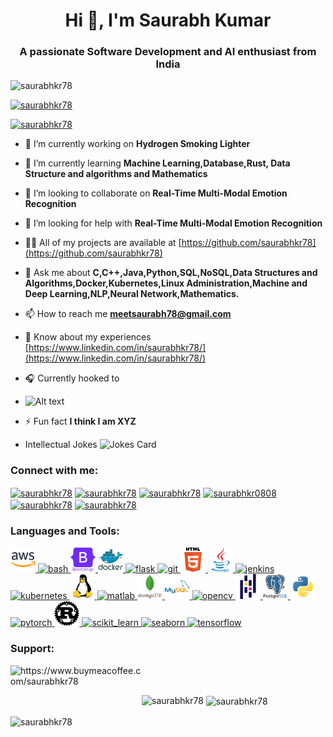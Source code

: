 
<h1 align="center">Hi 👋, I'm Saurabh Kumar</h1>
<h3 align="center">A passionate Software Development and AI enthusiast from India</h3>

<p align="left"> <img src="https://komarev.com/ghpvc/?username=saurabhkr78&label=Profile%20views&color=0e75b6&style=flat" alt="saurabhkr78" /> </p>

<p align="left"> <a href="https://github.com/ryo-ma/github-profile-trophy"><img src="https://github-profile-trophy.vercel.app/?username=saurabhkr78" alt="saurabhkr78" /></a> </p>

<p align="left"> <a href="https://twitter.com/saurabhkr78" target="blank"><img src="https://img.shields.io/twitter/follow/saurabhkr78?logo=twitter&style=for-the-badge" alt="saurabhkr78" /></a> </p>

- 🔭 I’m currently working on **Hydrogen Smoking Lighter**

- 🌱 I’m currently learning **Machine Learning,Database,Rust, Data Structure and algorithms and Mathematics**

- 👯 I’m looking to collaborate on **Real-Time Multi-Modal Emotion Recognition**

- 🤝 I’m looking for help with **Real-Time Multi-Modal Emotion Recognition**

- 👨‍💻 All of my projects are available at [https://github.com/saurabhkr78](https://github.com/saurabhkr78)

- 💬 Ask me about **C,C++,Java,Python,SQL,NoSQL,Data Structures and Algorithms,Docker,Kubernetes,Linux Administration,Machine and Deep Learning,NLP,Neural Network,Mathematics.**

- 📫 How to reach me **meetsaurabh78@gmail.com**

- 📄 Know about my experiences [https://www.linkedin.com/in/saurabhkr78/](https://www.linkedin.com/in/saurabhkr78/)
- 🎧 Currently hooked to
- ![Alt text](https://spotify-recently-played-readme.vercel.app/api?user=jweclasgumdfg629tylg8kh85)
- ⚡ Fun fact **I think I am XYZ**
- Intellectual Jokes
![Jokes Card](https://readme-jokes.vercel.app/api)

<h3 align="left">Connect with me:</h3>
<p align="left">
<a href="https://twitter.com/saurabhkr78" target="blank"><img align="center" src="https://raw.githubusercontent.com/rahuldkjain/github-profile-readme-generator/master/src/images/icons/Social/twitter.svg" alt="saurabhkr78" height="30" width="40" /></a>
<a href="https://linkedin.com/in/saurabhkr78" target="blank"><img align="center" src="https://raw.githubusercontent.com/rahuldkjain/github-profile-readme-generator/master/src/images/icons/Social/linked-in-alt.svg" alt="saurabhkr78" height="30" width="40" /></a>
<a href="https://stackoverflow.com/users/saurabhkr78" target="blank"><img align="center" src="https://raw.githubusercontent.com/rahuldkjain/github-profile-readme-generator/master/src/images/icons/Social/stack-overflow.svg" alt="saurabhkr78" height="30" width="40" /></a>
<a href="https://kaggle.com/saurabhkr0808" target="blank"><img align="center" src="https://raw.githubusercontent.com/rahuldkjain/github-profile-readme-generator/master/src/images/icons/Social/kaggle.svg" alt="saurabhkr0808" height="30" width="40" /></a>
<a href="https://codeforces.com/profile/saurabhkr78" target="blank"><img align="center" src="https://raw.githubusercontent.com/rahuldkjain/github-profile-readme-generator/master/src/images/icons/Social/codeforces.svg" alt="saurabhkr78" height="30" width="40" /></a>
<a href="https://www.leetcode.com/saurabhkr78" target="blank"><img align="center" src="https://raw.githubusercontent.com/rahuldkjain/github-profile-readme-generator/master/src/images/icons/Social/leet-code.svg" alt="saurabhkr78" height="30" width="40" /></a>
</p>

<h3 align="left">Languages and Tools:</h3>
<p align="left"> <a href="https://aws.amazon.com" target="_blank" rel="noreferrer"> <img src="https://raw.githubusercontent.com/devicons/devicon/master/icons/amazonwebservices/amazonwebservices-original-wordmark.svg" alt="aws" width="40" height="40"/> </a> <a href="https://www.gnu.org/software/bash/" target="_blank" rel="noreferrer"> <img src="https://www.vectorlogo.zone/logos/gnu_bash/gnu_bash-icon.svg" alt="bash" width="40" height="40"/> </a> <a href="https://getbootstrap.com" target="_blank" rel="noreferrer"> <img src="https://raw.githubusercontent.com/devicons/devicon/master/icons/bootstrap/bootstrap-plain-wordmark.svg" alt="bootstrap" width="40" height="40"/> </a> <a href="https://www.docker.com/" target="_blank" rel="noreferrer"> <img src="https://raw.githubusercontent.com/devicons/devicon/master/icons/docker/docker-original-wordmark.svg" alt="docker" width="40" height="40"/> </a> <a href="https://flask.palletsprojects.com/" target="_blank" rel="noreferrer"> <img src="https://www.vectorlogo.zone/logos/pocoo_flask/pocoo_flask-icon.svg" alt="flask" width="40" height="40"/> </a> <a href="https://git-scm.com/" target="_blank" rel="noreferrer"> <img src="https://www.vectorlogo.zone/logos/git-scm/git-scm-icon.svg" alt="git" width="40" height="40"/> </a> <a href="https://www.w3.org/html/" target="_blank" rel="noreferrer"> <img src="https://raw.githubusercontent.com/devicons/devicon/master/icons/html5/html5-original-wordmark.svg" alt="html5" width="40" height="40"/> </a> <a href="https://www.java.com" target="_blank" rel="noreferrer"> <img src="https://raw.githubusercontent.com/devicons/devicon/master/icons/java/java-original.svg" alt="java" width="40" height="40"/> </a> <a href="https://www.jenkins.io" target="_blank" rel="noreferrer"> <img src="https://www.vectorlogo.zone/logos/jenkins/jenkins-icon.svg" alt="jenkins" width="40" height="40"/> </a> <a href="https://kubernetes.io" target="_blank" rel="noreferrer"> <img src="https://www.vectorlogo.zone/logos/kubernetes/kubernetes-icon.svg" alt="kubernetes" width="40" height="40"/> </a> <a href="https://www.linux.org/" target="_blank" rel="noreferrer"> <img src="https://raw.githubusercontent.com/devicons/devicon/master/icons/linux/linux-original.svg" alt="linux" width="40" height="40"/> </a> <a href="https://www.mathworks.com/" target="_blank" rel="noreferrer"> <img src="https://upload.wikimedia.org/wikipedia/commons/2/21/Matlab_Logo.png" alt="matlab" width="40" height="40"/> </a> <a href="https://www.mongodb.com/" target="_blank" rel="noreferrer"> <img src="https://raw.githubusercontent.com/devicons/devicon/master/icons/mongodb/mongodb-original-wordmark.svg" alt="mongodb" width="40" height="40"/> </a> <a href="https://www.mysql.com/" target="_blank" rel="noreferrer"> <img src="https://raw.githubusercontent.com/devicons/devicon/master/icons/mysql/mysql-original-wordmark.svg" alt="mysql" width="40" height="40"/> </a> <a href="https://opencv.org/" target="_blank" rel="noreferrer"> <img src="https://www.vectorlogo.zone/logos/opencv/opencv-icon.svg" alt="opencv" width="40" height="40"/> </a> <a href="https://pandas.pydata.org/" target="_blank" rel="noreferrer"> <img src="https://raw.githubusercontent.com/devicons/devicon/2ae2a900d2f041da66e950e4d48052658d850630/icons/pandas/pandas-original.svg" alt="pandas" width="40" height="40"/> </a> <a href="https://www.postgresql.org" target="_blank" rel="noreferrer"> <img src="https://raw.githubusercontent.com/devicons/devicon/master/icons/postgresql/postgresql-original-wordmark.svg" alt="postgresql" width="40" height="40"/> </a> <a href="https://www.python.org" target="_blank" rel="noreferrer"> <img src="https://raw.githubusercontent.com/devicons/devicon/master/icons/python/python-original.svg" alt="python" width="40" height="40"/> </a> <a href="https://pytorch.org/" target="_blank" rel="noreferrer"> <img src="https://www.vectorlogo.zone/logos/pytorch/pytorch-icon.svg" alt="pytorch" width="40" height="40"/> </a> <a href="https://www.rust-lang.org" target="_blank" rel="noreferrer"> <img src="https://raw.githubusercontent.com/devicons/devicon/master/icons/rust/rust-plain.svg" alt="rust" width="40" height="40"/> </a> <a href="https://scikit-learn.org/" target="_blank" rel="noreferrer"> <img src="https://upload.wikimedia.org/wikipedia/commons/0/05/Scikit_learn_logo_small.svg" alt="scikit_learn" width="40" height="40"/> </a> <a href="https://seaborn.pydata.org/" target="_blank" rel="noreferrer"> <img src="https://seaborn.pydata.org/_images/logo-mark-lightbg.svg" alt="seaborn" width="40" height="40"/> </a> <a href="https://www.tensorflow.org" target="_blank" rel="noreferrer"> <img src="https://www.vectorlogo.zone/logos/tensorflow/tensorflow-icon.svg" alt="tensorflow" width="40" height="40"/> </a> </p>

<h3 align="left">Support:</h3>
<p><a href="https://www.buymeacoffee.com/https://www.buymeacoffee.com/saurabhkr78"> <img align="left" src="https://cdn.buymeacoffee.com/buttons/v2/default-yellow.png" height="50" width="210" alt="https://www.buymeacoffee.com/saurabhkr78" /></a></p><br><br>

<p><img align="left" src="https://github-readme-stats.vercel.app/api/top-langs?username=saurabhkr78&show_icons=true&locale=en&layout=compact" alt="saurabhkr78" /></p>

<p>&nbsp;<img align="center" src="https://github-readme-stats.vercel.app/api?username=saurabhkr78&show_icons=true&locale=en" alt="saurabhkr78" /></p>

<p><img align="center" src="https://github-readme-streak-stats.herokuapp.com/?user=saurabhkr78&" alt="saurabhkr78" /></p>
